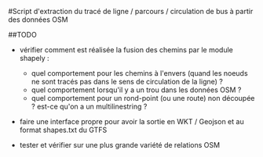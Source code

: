 #Script d'extraction du tracé de ligne / parcours / circulation de bus à partir des données OSM



##TODO

* vérifier comment est réalisée la fusion des chemins par le module shapely :
  * quel comportement pour les chemins à l'envers (quand les noeuds ne sont tracés pas dans le sens de circulation de la ligne) ?
  * quel comportement lorsqu'il y a un trou dans les données OSM ?
  * quel comportement pour un rond-point (ou une route) non découpée ? est-ce qu'on a un multilinestring ?

* faire une interface propre pour avoir la sortie en WKT / Geojson et au format shapes.txt du GTFS
* tester et vérifier sur une plus grande variété de relations OSM

